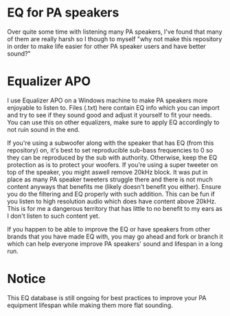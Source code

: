 # EQ for PA speakers
Over quite some time with listening many PA speakers, I've found that many of them are really harsh so I though to myself "why not make this repository in order to make life easier for other PA speaker users and have better sound?"

# Equalizer APO
I use Equalizer APO on a Windows machine to make PA speakers more enjoyable to listen to. Files (.txt) here contain EQ info which you can import and try to see if they sound good and adjust it yourself to fit your needs. You can use this on other equalizers, make sure to apply EQ accordingly to not ruin sound in the end.

If you're using a subwoofer along with the speaker that has EQ (from this repository) on, it's best to set reproducible sub-bass frequencies to 0 so they can be reproduced by the sub with authority. Otherwise, keep the EQ protection as is to protect your woofers.
If you're using a super tweeter on top of the speaker, you might aswell remove 20kHz block. It was put in place as many PA speaker tweeters struggle there and there is not much content anyways that benefits me (likely doesn't benefit you either). Ensure you do the filtering and EQ properly with such addition. This can be fun if you listen to high resolution audio which does have content above 20kHz. This is for me a dangerous territory that has little to no benefit to my ears as I don't listen to such content yet.

If you happen to be able to improve the EQ or have speakers from other brands that you have made EQ with, you may go ahead and fork or branch it which can help everyone improve PA speakers' sound and lifespan in a long run.

# Notice
This EQ database is still ongoing for best practices to improve your PA equipment lifespan while making them more flat sounding.
